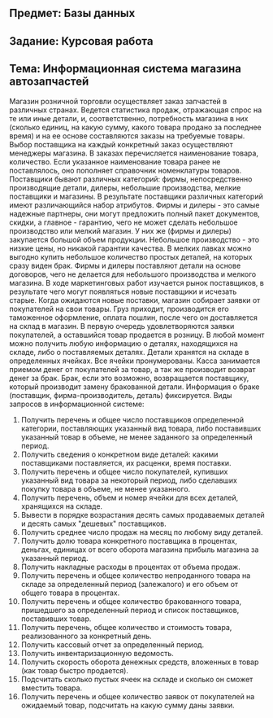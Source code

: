 ## Предмет: Базы данных

## Задание: Курсовая работа

## Тема: Информационная система магазина автозапчастей

Магазин розничной торговли осуществляет заказ запчастей в различных странах. Ведется статистика продаж, отражающая спрос на те или иные детали, и, соответственно, потребность магазина в них (сколько единиц, на какую сумму, какого товара продано за последнее время) и на ее основе составляются заказы на требуемые товары. Выбор поставщика на каждый конкретный заказ осуществляют менеджеры магазина. В заказах перечисляется наименование товара, количество. Если указанное наименование товара ранее не поставлялось, оно пополняет справочник номенклатуры товаров.
Поставщики бывают различных категорий: фирмы, непосредственно производящие детали, дилеры, небольшие производства, мелкие поставщики и магазины. В результате поставщики различных категорий имеют различающийся набор атрибутов. Фирмы и дилеры - это самые надежные партнеры, они могут предложить полный пакет документов, скидки, а главное - гарантию, чего не может сделать небольшое производство или мелкий магазин. У них же (фирмы и дилеры) закупается большой объем продукции. Небольшое производство - это низкие цены, но никакой гарантии качества. В мелких лавках можно выгодно купить небольшое количество простых деталей, на которых сразу виден брак. Фирмы и дилеры поставляют детали на основе договоров, чего не делается для небольшого производства и мелкого магазина. В ходе маркетинговых работ изучается рынок поставщиков, в результате чего могут появляться новые поставщики и исчезать старые.
Когда ожидаются новые поставки, магазин собирает заявки от покупателей на свои товары. Груз приходит, производится его таможенное оформление, оплата пошлин, после чего он доставляется на склад в магазин. В первую очередь удовлетворяются заявки покупателей, а оставшийся товар продается в розницу.
В любой момент можно получить любую информацию о деталях, находящихся на складе, либо о поставляемых деталях. Детали хранятся на складе в определенных ячейках. Все ячейки пронумерованы. Касса занимается приемом денег от покупателей за товар, а так же производит возврат денег за брак. Брак, если это возможно, возвращается поставщику, который производит замену бракованной детали. Информация о браке (поставщик, фирма-производитель, деталь) фиксируется.
Виды запросов в информационной системе:
1. Получить перечень и общее число поставщиков определенной категории, поставляющих указанный вид товара, либо поставивших указанный товар в объеме, не менее заданного за определенный период.
2. Получить сведения о конкретном виде деталей: какими поставщиками поставляется, их расценки, время поставки.
3. Получить перечень и общее число покупателей, купивших указанный вид товара за некоторый период, либо сделавших покупку товара в объеме, не менее указанного.
4. Получить перечень, объем и номер ячейки для всех деталей, хранящихся на складе.
5. Вывести в порядке возрастания десять самых продаваемых деталей и десять самых "дешевых" поставщиков.
6. Получить среднее число продаж на месяц по любому виду деталей.
7. Получить долю товара конкретного поставщика в процентах, деньгах, единицах от всего оборота магазина прибыль магазина за указанный период.
8. Получить накладные расходы в процентах от объема продаж.
9. Получить перечень и общее количество непроданного товара на складе за определенный период (залежалого) и его объем от общего товара в процентах.
10. Получить перечень и общее количество бракованного товара, пришедшего за определенный период и список поставщиков, поставивших товар.
11. Получить перечень, общее количество и стоимость товара, реализованного за конкретный день.
12. Получить кассовый отчет за определенный период.
13. Получить инвентаризационную ведомость.
14. Получить скорость оборота денежных средств, вложенных в товар (как товар быстро продается).
15. Подсчитать сколько пустых ячеек на складе и сколько он сможет вместить товара.
16. Получить перечень и общее количество заявок от покупателей на ожидаемый товар, подсчитать на какую сумму даны заявки.
